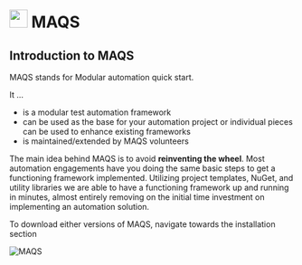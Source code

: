 # <img src="resources/maqslogo.ico" height="32" width="32"> MAQS

## Introduction to MAQS
MAQS stands for Modular automation quick start.

It …
 - is a modular test automation framework
 - can be used as the base for your automation project or individual pieces can be used to enhance existing frameworks
 - is maintained/extended by MAQS volunteers

The main idea behind MAQS is to avoid **reinventing the wheel**. Most automation engagements have you doing the same basic steps to get a functioning framework implemented. Utilizing project templates, NuGet, and utility libraries we are able to have a functioning framework up and running in minutes, almost entirely removing on the initial time investment on implementing an automation solution.

To download either versions of MAQS, navigate towards the installation section

![MAQS](resources/maqsfull.jpg) 